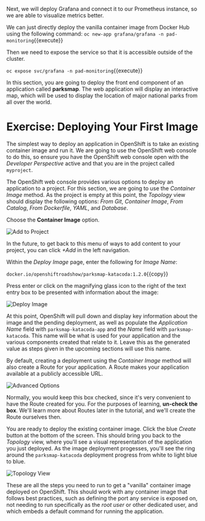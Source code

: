 Next, we will deploy Grafana and connect it to our Prometheus instance, so we are able to visualize metrics better.

We can just directly deploy the vanilla container image from Docker Hub using the following command:
`oc new-app grafana/grafana -n pad-monitoring`{{execute}}

Then we need to expose the service so that it is accessible outside of the cluster.

`oc expose svc/grafana -n pad-monitoring`{{execute}}


In this section, you are going to deploy the front end component of an application called **parksmap**. The web application will display an interactive map, which will be used to display the location of major national parks from all over the world.

# Exercise: Deploying Your First Image

The simplest way to deploy an application in OpenShift is to take an existing container image and run it. We are going to use the OpenShift web console to do this, so ensure you have the OpenShift web console open with the *Developer Perspective* active and that you are in the project called `myproject`.

The OpenShift web console provides various options to deploy an application to a project. For this section, we are going to use the *Container Image* method. As the project is empty at this point, the *Topology* view should display the following options: *From Git*, *Container Image*, *From Catalog*, *From Dockerfile*, *YAML*, and *Database*.

Choose the **Container Image** option.

![Add to Project](../../assets/introduction/getting-started-42/3add-to-empty-project.png)

In the future, to get back to this menu of ways to add content to your project, you can click *+Add* in the left navigation.

Within the *Deploy Image* page, enter the following for *Image Name*:

`docker.io/openshiftroadshow/parksmap-katacoda:1.2.0`{{copy}}

Press enter or click on the magnifying glass icon to the right of the text entry box to be presented with information about the image:

![Deploy Image](../../assets/introduction/getting-started-42/3deploy-parksmap-image.png)

At this point, OpenShift will pull down and display key information about the image and the pending deployment, as well as populate the *Application Name* field with `parksmap-katacoda-app` and the *Name* field with `parksmap-katacoda`. This name will be what is used for your application and the various components created that relate to it. Leave this as the generated value as steps given in the upcoming sections will use this name.

By default, creating a deployment using the *Container Image* method will also create a Route for your application. A Route makes your application available at a publicly accessible URL.

![Advanced Options](../../assets/introduction/getting-started-42/3advanced-options.png)

Normally, you would keep this box checked, since it's very convenient to have the Route created for you. For the purposes of learning, **un-check the box**. We'll learn more about Routes later in the tutorial, and we'll create the Route ourselves then.

You are ready to deploy the existing container image. Click the blue *Create* button at the bottom of the screen. This should bring you back to the *Topology* view, where you'll see a visual representation of the application you just deployed. As the image deployment progesses, you'll see the ring around the `parksmap-katacoda` deployment progress from white to light blue to blue.

![Topology View](../../assets/introduction/getting-started-42/3parksmap-overview.png)

These are all the steps you need to run to get a "vanilla" container image deployed on OpenShift. This should work with any container image that follows best practices, such as defining the port any service is exposed on, not needing to run specifically as the *root user* or other dedicated user, and which embeds a default command for running the application.
